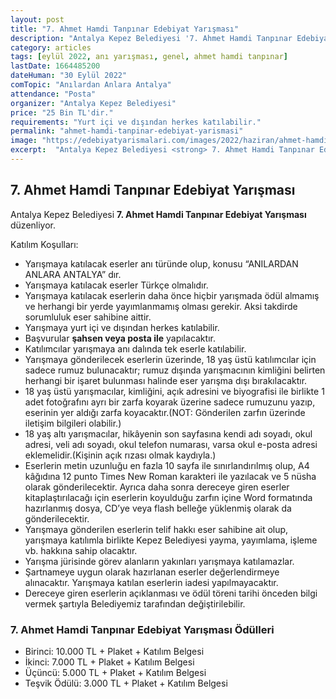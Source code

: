 ```yaml
---
layout: post
title: "7. Ahmet Hamdi Tanpınar Edebiyat Yarışması"
description: "Antalya Kepez Belediyesi '7. Ahmet Hamdi Tanpınar Edebiyat Yarışması' düzenliyor."
category: articles
tags: [eylül 2022, anı yarışması, genel, ahmet hamdi tanpınar]
lastDate: 1664485200
dateHuman: "30 Eylül 2022"
comTopic: "Anılardan Anlara Antalya"
attendance: "Posta"
organizer: "Antalya Kepez Belediyesi"
price: "25 Bin TL'dir."
requirements: "Yurt içi ve dışından herkes katılabilir."
permalink: "ahmet-hamdi-tanpinar-edebiyat-yarismasi"
image: "https://edebiyatyarismalari.com/images/2022/haziran/ahmet-hamdi-tanpinar-edebiyat-yarismasi.jpg"
excerpt:  "Antalya Kepez Belediyesi <strong> 7. Ahmet Hamdi Tanpınar Edebiyat Yarışması </strong>  düzenliyor."
---
```


## 7. Ahmet Hamdi Tanpınar Edebiyat Yarışması
Antalya Kepez Belediyesi **7. Ahmet Hamdi Tanpınar Edebiyat Yarışması** düzenliyor.

Katılım Koşulları:
- Yarışmaya katılacak eserler anı türünde olup, konusu “ANILARDAN ANLARA ANTALYA” dır.
- Yarışmaya katılacak eserler Türkçe olmalıdır.
- Yarışmaya katılacak eserlerin daha önce hiçbir yarışmada ödül almamış ve herhangi bir yerde yayımlanmamış olması gerekir. Aksi takdirde sorumluluk eser sahibine aittir.
- Yarışmaya yurt içi ve dışından herkes katılabilir.
- Başvurular **şahsen veya posta ile** yapılacaktır.
- Katılımcılar yarışmaya anı dalında tek eserle katılabilir.
- Yarışmaya gönderilecek eserlerin üzerinde, 18 yaş üstü katılımcılar için sadece rumuz bulunacaktır; rumuz dışında yarışmacının kimliğini belirten herhangi bir işaret bulunması halinde eser yarışma dışı bırakılacaktır.
- 18 yaş üstü yarışmacılar, kimliğini, açık adresini ve biyografisi ile birlikte 1 adet fotoğrafını ayrı bir zarfa koyarak üzerine sadece rumuzunu yazıp, eserinin yer aldığı zarfa koyacaktır.(NOT: Gönderilen zarfın üzerinde iletişim bilgileri olabilir.)
- 18 yaş altı yarışmacılar, hikâyenin son sayfasına kendi adı soyadı, okul adresi, veli adı soyadı, okul telefon numarası, varsa okul e-posta adresi eklemelidir.(Kişinin açık rızası olmak kaydıyla.)
- Eserlerin metin uzunluğu en fazla 10 sayfa ile sınırlandırılmış olup, A4 kâğıdına 12 punto Times New Roman karakteri ile yazılacak ve 5 nüsha olarak gönderilecektir. Ayrıca daha sonra dereceye giren eserler kitaplaştırılacağı için eserlerin koyulduğu zarfın içine Word formatında hazırlanmış dosya, CD’ye veya flash belleğe yüklenmiş olarak da gönderilecektir.
- Yarışmaya gönderilen eserlerin telif hakkı eser sahibine ait olup, yarışmaya katılımla birlikte Kepez Belediyesi yayma, yayımlama, işleme vb. hakkına sahip olacaktır.
- Yarışma jürisinde görev alanların yakınları yarışmaya katılamazlar.
- Şartnameye uygun olarak hazırlanan eserler değerlendirmeye alınacaktır. Yarışmaya katılan eserlerin iadesi yapılmayacaktır.
- Dereceye giren eserlerin açıklanması ve ödül töreni tarihi önceden bilgi vermek şartıyla Belediyemiz tarafından değiştirilebilir.


### 7. Ahmet Hamdi Tanpınar Edebiyat Yarışması Ödülleri
- Birinci: 10.000 TL  + Plaket + Katılım Belgesi
- İkinci: 7.000 TL + Plaket + Katılım Belgesi
- Üçüncü: 5.000 TL + Plaket + Katılım Belgesi
- Teşvik Ödülü: 3.000 TL + Plaket + Katılım Belgesi